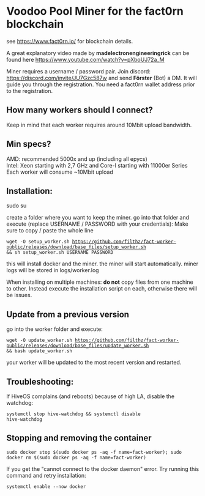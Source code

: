 <h1>Voodoo Pool Miner for the fact0rn blockchain</h1>

see https://www.fact0rn.io/ for blockchain details.

A great explanatory video made by <b>madelectronengineeringrick</b>
can be found here https://www.youtube.com/watch?v=pXboUJ72a_M

Miner requires a username / password pair. Join discord: https://discord.com/invite/JU7Gzc587w and send <b>Förster</b> (Bot) a DM. It will guide you through the registration. You need a fact0rn wallet address prior to the registration.

<h2>How many workers should I connect?</h2>
Keep in mind that each worker requires around 10Mbit upload bandwidth. 

<h2>Min specs?</h2> 
AMD: recommended 5000x and up (including all epycs)<br/>
Intel: Xeon starting with 2,7 GHz and Core-I starting with 11000er Series <br/>
Each worker will consume ~10Mbit upload

<h2>Installation:</h2>
sudo su

create a folder where you want to keep the miner.
go into that folder and execute (replace USERNAME / PASSWORD with your credentials):
Make sure to copy / paste the whole line

<code>wget -O setup_worker.sh https://github.com/filthz/fact-worker-public/releases/download/base_files/setup_worker.sh && sh setup_worker.sh USERNAME PASSWORD</code>

this will install docker and the miner. the miner will start automatically.
miner logs will be stored in logs/worker.log 

When installing on multiple machines: <b>do not</b> copy files from one machine to other. Instead execute the installation script on each, otherwise there will be issues.

<h2>Update from a previous version</h2>
go into the worker folder and execute:

<code>wget -O update_worker.sh https://github.com/filthz/fact-worker-public/releases/download/base_files/update_worker.sh && bash update_worker.sh</code>

your worker will be updated to the most recent version and restarted.

<h2>Troubleshooting:</h2>
If HiveOS complains (and reboots) because of high LA, disable the watchdog:

<code>systemctl stop hive-watchdog && systemctl disable hive-watchdog</code>

<h2>Stopping and removing the container</h2>
<code>sudo docker stop $(sudo docker ps -aq -f name=fact-worker); sudo docker rm $(sudo docker ps -aq -f name=fact-worker)</code>


If you get the "cannot connect to the docker daemon" error. Try running this command and retry installation:

<code>systemctl enable --now docker</code>
